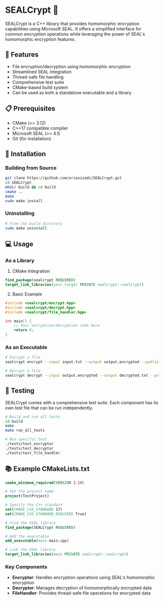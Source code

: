 # SEALCrypt 🔐

SEALCrypt is a C++ library that provides homomorphic encryption capabilities using Microsoft SEAL. It offers a simplified interface for common encryption operations while leveraging the power of SEAL's homomorphic encryption features.

## 🌟 Features

- File encryption/decryption using homomorphic encryption
- Streamlined SEAL integration
- Thread-safe file handling
- Comprehensive test suite
- CMake-based build system
- Can be used as both a standalone executable and a library

## 📋 Prerequisites

- CMake (>= 3.12)
- C++17 compatible compiler
- Microsoft SEAL (>= 4.1)
- Git (for installation)

## 🚀 Installation

### Building from Source

```bash
git clone https://github.com/arianizadi/SEALCrypt.git
cd SEALCrypt
mkdir build && cd build
cmake ..
make
sudo make install
```

### Uninstalling

```bash
# From the build directory
sudo make uninstall
```

## 💻 Usage

### As a Library

1. CMake Integration

```cmake
find_package(sealcrypt REQUIRED)
target_link_libraries(your_target PRIVATE sealcrypt::sealcrypt)
```

2. Basic Example

```cpp
#include <sealcrypt/encrypt.hpp>
#include <sealcrypt/decrypt.hpp>
#include <sealcrypt/file_handler.hpp>

int main() {
    // Your encryption/decryption code here
    return 0;
}
```

### As an Executable

```bash
# Encrypt a file
sealcrypt encrypt --input input.txt --output output.encrypted --public-key public.key

# Decrypt a file
sealcrypt decrypt --input output.encrypted --output decrypted.txt --private-key private.key
```

## 🧪 Testing

SEALCrypt comes with a comprehensive test suite. Each component has its own test file that can be run independently.

```bash
# Build and run all tests
cd build
make
make run_all_tests

# Run specific test
./tests/test_encryptor
./tests/test_decryptor
./tests/test_file_handler
```

## 📚 Example CMakeLists.txt

```cmake
cmake_minimum_required(VERSION 3.10)

# Set the project name
project(TestProject)

# Specify the C++ standard
set(CMAKE_CXX_STANDARD 17)
set(CMAKE_CXX_STANDARD_REQUIRED True)

# Find the SEAL library
find_package(SEALCrypt REQUIRED)

# Add the executable
add_executable(main main.cpp)

# Link the SEAL library
target_link_libraries(main PRIVATE sealcrypt::sealcrypt)
```

### Key Components

- **Encryptor**: Handles encryption operations using SEAL's homomorphic encryption
- **Decryptor**: Manages decryption of homomorphically encrypted data
- **FileHandler**: Provides thread-safe file operations for encrypted data
